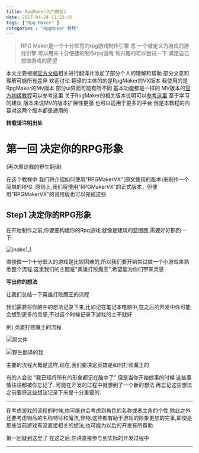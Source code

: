 ```yaml
---
title: RpgMaker入门教程1
date: 2017-04-24 11:23:46
tags: ["Rpg Maker" ]
categories : "RpgMaker 教程"
---
```


>RPG Maker是一个十分优秀的rpg游戏制作引擎 恩 一个被定义为游戏的游戏引擎 可以用来十分便捷的制作rpg游戏 有兴趣的可以尝试一下 满足自己想做游戏的愿望

本文主要根据[官方文档](http://tkool.jp/products/rpgvx/lecture)相关进行翻译并添加了部分个人的理解和帮助 部分文意和理解可能所有差异 欢迎讨论 翻译的主体的的是RpgMaker的VX版本 我使用的是RpgMaker的Mv版本 部分ui界面可能有所不同 基本功能都是一样的 MV版本的[官方初级教程](http://tkool.jp/mv/guide/index.html)可以参考这里 关于RogMaker的相关版本说明可以[参考这里](http://tkool.jp/sp/valueplus/index) 至于学习的建议 版本来说MV的版本扩展性更强 也可以适用于更多的平台 但是本教程的内容对这两个版本都是通用的

<!-- more -->

**转载请注明出处**

# 第一回 决定你的RPG形象

(再次原谅我的野生翻译)

在这个教程中 我们将介绍如何使用"RPGMakerVX"(原文使用的版本)来制作一个简单的RPG. 原则上,我们将使用"RPGMakerVX"的正式版本，但使用"RPGMakerVX"的试用版也可以完成这些.

## Step1 决定你的RPG形象

在开始制作之前,你要要构建你的Rpg游戏,就像是建筑的蓝图图,需要好好斟酌一下.

![index1_1](http://ooymoxvz4.bkt.clouddn.com/18-1-13/419123.jpg)

直接做一个十分宏大的游戏是比较困难的,所以我们要开始尝试做一个小游戏来熟悉整个流程.这里我们的主题是"英雄打败魔王",希望能为你们带来灵感

**写出你的想法**

让我们总结一下英雄打败魔王的流程

我们需要将你脑中的想法记录下来,比如记在笔记本电脑中,在之后的开发中你可能会想到更多的灵感,不过这个时候记录下游戏的主干就好

例) 英雄打败魔王的流程

![原文件](http://tkool.jp/assets/files/products_rpgvx_lecture_point1_1.jpg)

![野生翻译的我](http://ooymoxvz4.bkt.clouddn.com/18-1-13/9489569.jpg)


主要的流程大概是这样,现在,我们要决定英雄是如何打败魔王的

有的人会说 "我已经将所有的形象都记在脑中了" 但是当你开始做事的时候 这些事情往往都被你忘记了. 可能在开发的过程中就想到了一个新的想法.再忘记这些想法之前要将这些想法记录下来是十分重要的.
***

在考虑游戏的流程的时候,你可能也会考虑到角色的名称或者主角的个性,除此之外还要考虑物品的名称特征和魔法,怪物.这些都有助于游戏的形象更加的完事,即使是那些当前游戏有没直接相关的想法,也可能为以后的开发有所帮助.

第一回就到这里了 在这之后,你讲直接参与到实际的开发过程中
***

